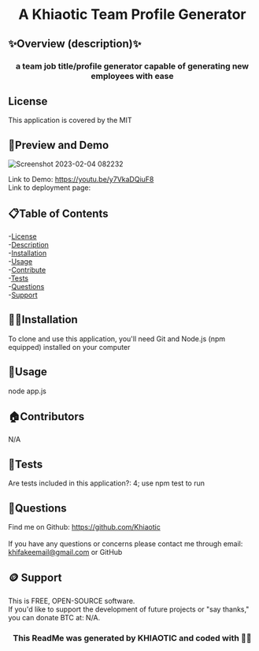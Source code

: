 
<h1 align="center">A Khiaotic Team Profile Generator </h1>

## ✨Overview (description)✨
<h3 align="center">a team job title/profile generator capable of generating new employees with ease</h3>

## License
This application is  covered by the MIT

## 👀Preview and Demo
 ![Screenshot 2023-02-04 082232](https://user-images.githubusercontent.com/112679225/216810647-5861f5cb-74d4-4356-a302-7685ca6047a2.jpg)

Link to Demo: https://youtu.be/y7VkaDQiuF8 <br>
Link to deployment page: 

## 📋Table of Contents
-[License](#🪪License) <br />
-[Description](#✨Overview) <br />
-[Installation](#💢📃Installation) <br />
-[Usage](#🧰Usage) <br />
-[Contribute](#🏠Contributors) <br />
-[Tests](#🧪Tests) <br />
-[Questions](#🤔Questions) <br />
-[Support](#🪙Support) <br />


## 💢📃Installation
To clone and use this application, you'll need Git and Node.js (npm equipped) installed on your computer


## 🧰Usage
node app.js

## 🏠Contributors
N/A

## 🧪Tests
Are tests included in this application?: 4; use npm test to run


## 🤔Questions
Find me on Github: https://github.com/Khiaotic<br />
<br />
If you have any questions or concerns please contact me through email: khifakeemail@gmail.com or GitHub

## 🪙 Support
This is FREE, OPEN-SOURCE software. <br />
If you'd like to support the development of future projects or "say thanks," you can donate BTC at: N/A.


<h3 align="center">This ReadMe was generated by KHIAOTIC and coded with 🌈💖</h3>



